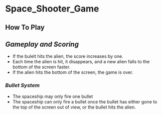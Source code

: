 # Space_Shooter_Game

## How To Play

## *Gameplay and Scoring*
- If the bulelt hits the alien, the score increases by one.
- Each time the alien is hit, it disappears, and a new alien falls to the bottom of the screen faster.
- If the alien hits the bottom of the screen, the game is over.

### *Bullet System*
- The spaceship may only fire one bullet
- The spaceship can only fire a bullet once the bullet has either gone to the top of the screen out of view, or the bullet hits the alien.
